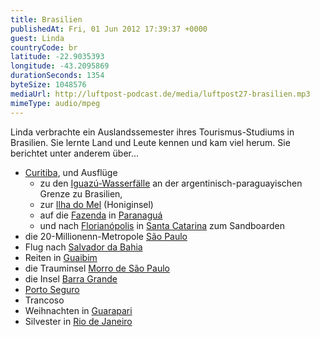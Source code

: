 ```yaml
---
title: Brasilien
publishedAt: Fri, 01 Jun 2012 17:39:37 +0000
guest: Linda
countryCode: br
latitude: -22.9035393
longitude: -43.2095869
durationSeconds: 1354
byteSize: 1048576 
mediaUrl: http://luftpost-podcast.de/media/luftpost27-brasilien.mp3
mimeType: audio/mpeg
---
```


Linda verbrachte ein Auslandssemester ihres Tourismus-Studiums in Brasilien. Sie lernte Land und Leute kennen und kam viel herum. Sie berichtet unter anderem über... 
* [Curitiba](http://de.wikipedia.org/wiki/Curitiba), und Ausflüge  
   * zu den [Iguazú-Wasserfälle](http://de.wikipedia.org/wiki/Iguazú-Wasserfälle) an der argentinisch-paraguayischen Grenze zu Brasilien,  
   * zur [Ilha do Mel](http://de.wikipedia.org/wiki/Ilha%5Fdo%5FMel) (Honiginsel)  
   * auf die [Fazenda](http://de.wikipedia.org/wiki/Fazenda) in [Paranaguá](http://de.wikipedia.org/wiki/Paranaguá)  
   * und nach [Florianópolis](http://de.wikipedia.org/wiki/Florianópolis) in [Santa Catarina](http://de.wikipedia.org/wiki/Santa%5FCatarina) zum Sandboarden
* die 20-Millionenn-Metropole [São Paulo](http://de.wikipedia.org/wiki/São%5FPaulo)
* Flug nach [Salvador da Bahia](http://de.wikipedia.org/wiki/Salvador%5Fda%5FBahia)
* Reiten in [Guaibim](http://travelingluck.com/South%20America/Brazil/Bahia/%5F3462005%5FGuaibim.html)
* die Trauminsel [Morro de São Paulo](http://de.wikipedia.org/wiki/Morro%5Fde%5FSão%5FPaulo)
* die Insel [Barra Grande](http://wikitravel.org/en/Barra%5FGrande#b)
* [Porto Seguro](http://de.wikipedia.org/wiki/Porto%5FSeguro)
* Trancoso
* Weihnachten in [Guarapari](http://de.wikipedia.org/wiki/Guarapari)
* Silvester in [Rio de Janeiro](http://de.wikipedia.org/wiki/Rio%5Fde%5FJaneiro)

